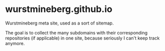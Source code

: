 wurstmineberg.github.io
=======================

Wurstmineberg meta site, used as a sort of sitemap.  

The goal is to collect the many subdomains with their corresponding repositories (if applicable) in one site, because seriously I can't keep track anymore.
